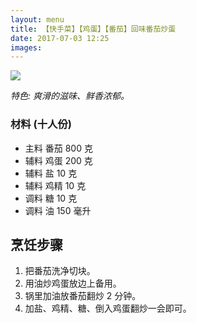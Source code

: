 ```yaml
---
layout: menu
title: 【快手菜】【鸡蛋】【番茄】回味番茄炒蛋
date: 2017-07-03 12:25
images: 
---
```



![]({{site:url}}/menu/20170703/fanqiechaodan.jpg)

*特色: 爽滑的滋味、鲜香浓郁。*

###  材料 (十人份)
 - 主料	番茄	800	克
 - 辅料	鸡蛋	200	克
 - 辅料	盐	10	克
 - 辅料	鸡精	10	克
 - 调料	糖	10	克
 - 调料	油	150	毫升


##  烹饪步骤

1. 把番茄洗净切块。
2. 用油炒鸡蛋放边上备用。
3. 锅里加油放番茄翻炒 2 分钟。
4. 加盐、鸡精、糖、倒入鸡蛋翻炒一会即可。